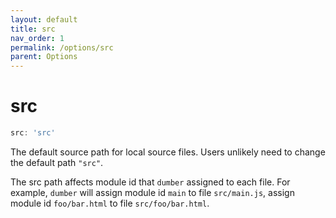 ```yaml
---
layout: default
title: src
nav_order: 1
permalink: /options/src
parent: Options
---
```


# src

```js
src: 'src'
```

The default source path for local source files. Users unlikely need to change the default path `"src"`.

The src path affects module id that `dumber` assigned to each file. For example, `dumber` will assign module id `main` to file `src/main.js`, assign module id `foo/bar.html` to file `src/foo/bar.html`.